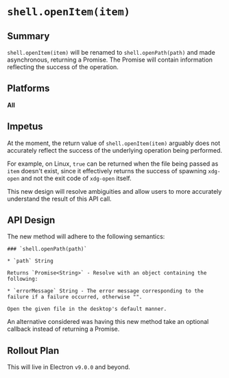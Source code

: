 # `shell.openItem(item)`

## Summary

`shell.openItem(item)` will be renamed to `shell.openPath(path)` and made asynchronous, returning a Promise. The Promise will contain information reflecting the success of the operation.

## Platforms

**All**

## Impetus

At the moment, the return value of `shell.openItem(item)` arguably does not accurately reflect the success of the underlying operation being performed. 

For example, on Linux, `true` can be returned when the file being passed as `item` doesn't exist, since it effectively returns the success of spawning `xdg-open` and not the exit code of `xdg-open` itself.

This new design will resolve ambiguities and allow users to more accurately understand the result of this API call.

## API Design

The new method will adhere to the following semantics:

```
### `shell.openPath(path)`

* `path` String

Returns `Promise<String>` - Resolve with an object containing the following:

* `errorMessage` String - The error message corresponding to the failure if a failure occurred, otherwise "".

Open the given file in the desktop's default manner.
```

An alternative considered was having this new method take an optional callback instead of returning a Promise.

## Rollout Plan

This will live in Electron `v9.0.0` and beyond.
